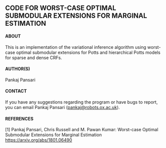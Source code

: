 ## CODE FOR WORST-CASE OPTIMAL SUBMODULAR EXTENSIONS FOR MARGINAL ESTIMATION

#### ABOUT

This is an implementation of the variational inference algorithm using
worst-case optimal submodular extensions for Potts
and hierarchical Potts models for sparse and dense CRFs.

#### AUTHOR(S)

Pankaj Pansari

#### CONTACT

If you have any suggestions regarding the program or have bugs to report, you
can email Pankaj Pansari (pankaj@robots.ox.ac.uk).

#### REFERENCES

[1] Pankaj Pansari, Chris Russell and M. Pawan Kumar: Worst-case Optimal
Submodular Extensions for Marginal Estimation https://arxiv.org/abs/1801.06490
